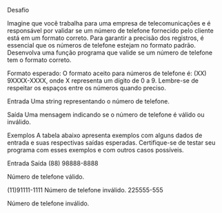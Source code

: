 Desafio

Imagine que você trabalha para uma empresa de telecomunicações e é responsável por validar se um número de telefone fornecido pelo cliente está em um formato correto. Para garantir a precisão dos registros, é essencial que os números de telefone estejam no formato padrão. Desenvolva uma função programa que valide se um número de telefone tem o formato correto.

Formato esperado:
O formato aceito para números de telefone é: (XX) 9XXXX-XXXX, onde X representa um dígito de 0 a 9. Lembre-se de respeitar os espaços entre os números quando preciso.

Entrada
Uma string representando o número de telefone.

Saída
Uma mensagem indicando se o número de telefone é válido ou inválido.

Exemplos
A tabela abaixo apresenta exemplos com alguns dados de entrada e suas respectivas saídas esperadas. Certifique-se de testar seu programa com esses exemplos e com outros casos possíveis.

Entrada	Saída
(88) 98888-8888

Número de telefone válido.


(11)91111-1111	Número de telefone inválido.
225555-555

Número de telefone inválido.
